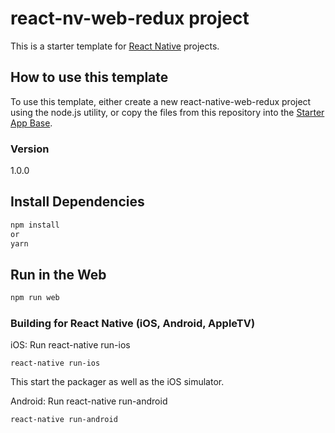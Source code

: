 # react-nv-web-redux project
This is a starter template for [React Native](https://facebook.github.io/react-native/) projects.

## How to use this template


To use this template, either create a new react-native-web-redux project using the node.js utility, or copy the files from this repository into the [Starter App Base](https://github.com/cferrer0128/react-nv-redux).

### Version
1.0.0

## Install Dependencies
```bash
npm install 
or
yarn
```

## Run in the Web
```bash
npm run web
```
### Building for React Native (iOS, Android, AppleTV)   

iOS: Run react-native run-ios
```
react-native run-ios 
``` 

This start the packager as well as the iOS simulator.

Android: Run react-native run-android
```
react-native run-android
```






